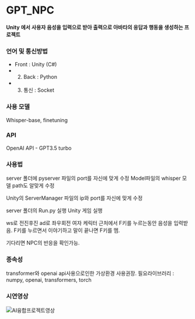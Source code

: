 # GPT_NPC
**Unity 에서 사용자 음성을 입력으로 받아 출력으로 아바타의 응답과 행동을 생성하는 프로젝트**

### 언어 및 통신방법
 - Front : Unity (C#)
 - 2. Back : Python
 - 3. 통신 : Socket

### 사용 모델
Whisper-base, finetuning

### API
OpenAI API - GPT3.5 turbo

### 사용법
server 폴더에 pyserver 파일의 port를 자신에 맞게 수정
Model파일의 whisper 모델 path도 알맞게 수정

Unity의 ServerManager 파일의 ip와 port를 자신에 맞게 수정

server 폴더의 Run.py 실행
Unity 게임 실행

ws로 전진후진
ad로 좌우회전
여자 케릭터 근처에서 F키를 누르는동안 음성을 입력받음.
F키를 누르면서 이야기하고 말이 끝나면 F키를 뗌.

기다리면 NPC의 반응을 확인가능.

### 종속성
transformer와 openai api사용으로인한 가상환경 사용권장.
필요라이브러리 : numpy, openai, transformers, torch

### 시연영상
![AI융합프로젝트영상](https://github.com/1suyb/GPT_NPC/assets/89519957/857f063d-8f8b-4532-8a02-228d4bbc5e3b)
